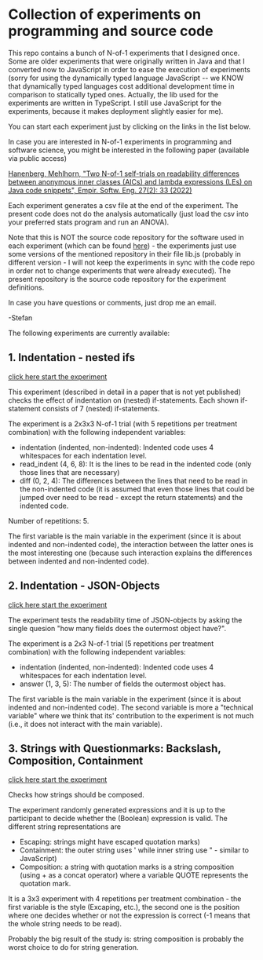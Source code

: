 # Collection of experiments on programming and source code

This repo contains a bunch of N-of-1 experiments that I designed once. Some are older experiments that were originally written in Java and that I converted now to JavaScript in order to ease the execution of experiments (sorry for using the dynamically typed language JavaScript -- we KNOW that dynamically typed languages cost additional development time in comparison to statically typed ones. Actually, the lib used for the experiments are written in TypeScript. I still use JavaScript for the experiments, because it makes deployment slightly easier for me). 

You can start each experiment just by clicking on the links in the list below.

In case you are interested in N-of-1 experiments in programming and software science, you might be interested in the following paper (available via public access)

[Hanenberg, Mehlhorn, "Two N-of-1 self-trials on readability differences between anonymous inner classes (AICs) and lambda expressions (LEs) on Java code snippets", Empir. Softw. Eng. 27(2): 33 (2022)](https://doi.org/10.1007/s10664-021-10077-3)

Each experiment generates a csv file at the end of the experiment. The present code does not do the analysis automatically (just load the csv into your preferred stats program and run an ANOVA).


Note that this is NOT the source code repository for the software used in each experiment (which can be found [here](https://github.com/shanenbe/N-of-1-Experimentation)) - the experiments 
just use some versions of the mentioned repository in their file lib.js (probably in different version - I will not keep the experiments in sync with the code repo in order not to change experiments that were already executed). The present repository is the source code repository for the experiment definitions.

In case you have questions or comments, just drop me an email.

-Stefan


The following experiments are currently available:

## 1. Indentation - nested ifs
[click here start the experiment](https://htmlpreview.github.io/?https://raw.githubusercontent.com/shanenbe/Experiments/main/2023_Indentation/index.html)

This experiment (described in detail in a paper that is not yet published) checks the effect of indentation on (nested) if-statements. Each shown if-statement consists of 7 (nested) if-statements.

The experiment is a 2x3x3 N-of-1 trial (with 5 repetitions per treatment combination) with the following independent variables:

- indentation (indented, non-indented): Indented code uses 4 whitespaces for each indentation level.
- read_indent (4, 6, 8): It is the lines to be read in the indented code (only those lines that are necessary)
- diff (0, 2, 4): The differences between the lines that need to be read in the non-indented code (it is assumed that even those lines that could be jumped over need to be read - except the return statements) and the indented code.

Number of repetitions: 5.

The first variable is the main variable in the experiment (since it is about indented and non-indented code), the interaction between the latter ones is the most interesting one (because such interaction explains the differences between indented and non-indented code).

## 2. Indentation - JSON-Objects
[click here start the experiment](https://htmlpreview.github.io/?https://raw.githubusercontent.com/shanenbe/Experiments/main/2023_Indentation_JSON/index.html)

The experiment tests the readability time of JSON-objects by asking the single quesion "how many fields does the outermost object have?".

The experiment is a 2x3 N-of-1 trial (5 repetitions per treatment combination) with the following independent variables:

- indentation (indented, non-indented): Indented code uses 4 whitespaces for each indentation level.
- answer (1, 3, 5): The number of fields the outermost object has.

The first variable is the main variable in the experiment (since it is about indented and non-indented code). The second variable is more a "technical variable" where we think that its' contribution to the experiment is not much (i.e., it does not interact with the main variable).

## 3. Strings with Questionmarks: Backslash, Composition, Containment
[click here start the experiment](https://htmlpreview.github.io/?https://raw.githubusercontent.com/shanenbe/Experiments/main/2023_String_Expressions_Escaping_vs_NonSingleLiteral_vs_Composition/index.html)

Checks how strings should be composed. 

The experiment randomly generated expressions and it is up to the participant to decide whether the (Boolean) expression is valid.
The different string representations are
  - Escaping: strings might have escaped quotation marks)
  - Containment: the outer string uses ' while inner string use " - similar to JavaScript)
  - Composition: a string with quotation marks is a string composition (using + as a concat operator) where a variable QUOTE represents the quotation mark.

It is a 3x3 experiment with 4 repetitions per treatment combination - the first variable is the style (Excaping, etc.), the second one is the position where one decides whether or not the expression is correct (-1 means that the whole string needs to be read).

Probably the big result of the study is: string composition is probably the worst choice to do for string generation.